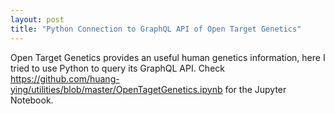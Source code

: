 ```yaml
---
layout: post
title: "Python Connection to GraphQL API of Open Target Genetics"
---
```


Open Target Genetics provides an useful human genetics information, here I tried to use Python to query its GraphQL API. Check https://github.com/huang-ying/utilities/blob/master/OpenTagetGenetics.ipynb for the Jupyter Notebook.
